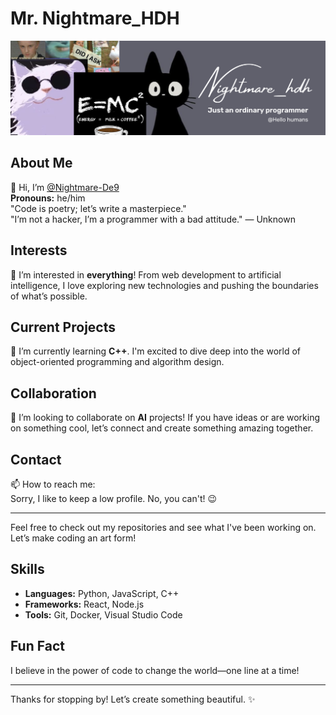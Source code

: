 # Mr. Nightmare_HDH

![Profile Banner](https://raw.githubusercontent.com/Nightmare-De9/Nightmare-De9/refs/heads/main/banner.png)

## About Me

👋 Hi, I’m [@Nightmare-De9](https://github.com/Nightmare-De9)  
**Pronouns:** he/him  
"Code is poetry; let’s write a masterpiece."  
"I’m not a hacker, I’m a programmer with a bad attitude." — Unknown

## Interests

👀 I’m interested in **everything**! From web development to artificial intelligence, I love exploring new technologies and pushing the boundaries of what’s possible.

## Current Projects

🌱 I’m currently learning **C++**. I'm excited to dive deep into the world of object-oriented programming and algorithm design.

## Collaboration

💞️ I’m looking to collaborate on **AI** projects! If you have ideas or are working on something cool, let’s connect and create something amazing together.

## Contact

📫 How to reach me:  
Sorry, I like to keep a low profile. No, you can't! 😉

---

Feel free to check out my repositories and see what I've been working on. Let’s make coding an art form!

## Skills

- **Languages:** Python, JavaScript, C++
- **Frameworks:** React, Node.js
- **Tools:** Git, Docker, Visual Studio Code

## Fun Fact

I believe in the power of code to change the world—one line at a time!

---

Thanks for stopping by! Let’s create something beautiful. ✨
